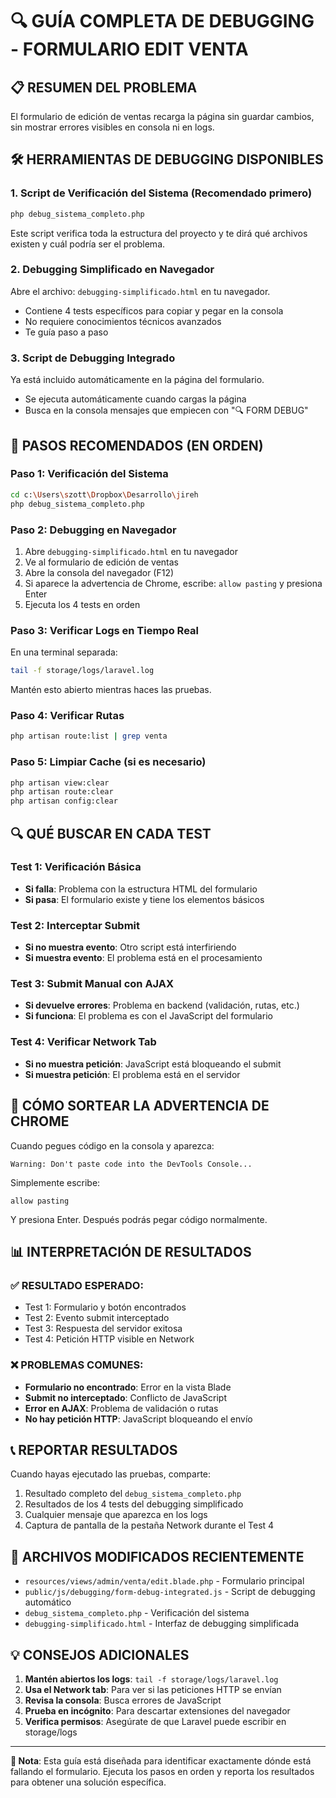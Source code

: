 # 🔍 GUÍA COMPLETA DE DEBUGGING - FORMULARIO EDIT VENTA

## 📋 RESUMEN DEL PROBLEMA
El formulario de edición de ventas recarga la página sin guardar cambios, sin mostrar errores visibles en consola ni en logs.

## 🛠️ HERRAMIENTAS DE DEBUGGING DISPONIBLES

### 1. **Script de Verificación del Sistema** (Recomendado primero)
```bash
php debug_sistema_completo.php
```
Este script verifica toda la estructura del proyecto y te dirá qué archivos existen y cuál podría ser el problema.

### 2. **Debugging Simplificado en Navegador**
Abre el archivo: `debugging-simplificado.html` en tu navegador.
- Contiene 4 tests específicos para copiar y pegar en la consola
- No requiere conocimientos técnicos avanzados
- Te guía paso a paso

### 3. **Script de Debugging Integrado**
Ya está incluido automáticamente en la página del formulario.
- Se ejecuta automáticamente cuando cargas la página
- Busca en la consola mensajes que empiecen con "🔍 FORM DEBUG"

## 🚀 PASOS RECOMENDADOS (EN ORDEN)

### Paso 1: Verificación del Sistema
```bash
cd c:\Users\szott\Dropbox\Desarrollo\jireh
php debug_sistema_completo.php
```

### Paso 2: Debugging en Navegador
1. Abre `debugging-simplificado.html` en tu navegador
2. Ve al formulario de edición de ventas
3. Abre la consola del navegador (F12)
4. Si aparece la advertencia de Chrome, escribe: `allow pasting` y presiona Enter
5. Ejecuta los 4 tests en orden

### Paso 3: Verificar Logs en Tiempo Real
En una terminal separada:
```bash
tail -f storage/logs/laravel.log
```
Mantén esto abierto mientras haces las pruebas.

### Paso 4: Verificar Rutas
```bash
php artisan route:list | grep venta
```

### Paso 5: Limpiar Cache (si es necesario)
```bash
php artisan view:clear
php artisan route:clear
php artisan config:clear
```

## 🔍 QUÉ BUSCAR EN CADA TEST

### Test 1: Verificación Básica
- **Si falla**: Problema con la estructura HTML del formulario
- **Si pasa**: El formulario existe y tiene los elementos básicos

### Test 2: Interceptar Submit
- **Si no muestra evento**: Otro script está interfiriendo
- **Si muestra evento**: El problema está en el procesamiento

### Test 3: Submit Manual con AJAX
- **Si devuelve errores**: Problema en backend (validación, rutas, etc.)
- **Si funciona**: El problema es con el JavaScript del formulario

### Test 4: Verificar Network Tab
- **Si no muestra petición**: JavaScript está bloqueando el submit
- **Si muestra petición**: El problema está en el servidor

## 🚨 CÓMO SORTEAR LA ADVERTENCIA DE CHROME

Cuando pegues código en la consola y aparezca:
```
Warning: Don't paste code into the DevTools Console...
```

Simplemente escribe:
```
allow pasting
```
Y presiona Enter. Después podrás pegar código normalmente.

## 📊 INTERPRETACIÓN DE RESULTADOS

### ✅ RESULTADO ESPERADO:
- Test 1: Formulario y botón encontrados
- Test 2: Evento submit interceptado
- Test 3: Respuesta del servidor exitosa
- Test 4: Petición HTTP visible en Network

### ❌ PROBLEMAS COMUNES:
- **Formulario no encontrado**: Error en la vista Blade
- **Submit no interceptado**: Conflicto de JavaScript
- **Error en AJAX**: Problema de validación o rutas
- **No hay petición HTTP**: JavaScript bloqueando el envío

## 📞 REPORTAR RESULTADOS

Cuando hayas ejecutado las pruebas, comparte:
1. Resultado completo del `debug_sistema_completo.php`
2. Resultados de los 4 tests del debugging simplificado
3. Cualquier mensaje que aparezca en los logs
4. Captura de pantalla de la pestaña Network durante el Test 4

## 🔧 ARCHIVOS MODIFICADOS RECIENTEMENTE

- `resources/views/admin/venta/edit.blade.php` - Formulario principal
- `public/js/debugging/form-debug-integrated.js` - Script de debugging automático
- `debug_sistema_completo.php` - Verificación del sistema
- `debugging-simplificado.html` - Interfaz de debugging simplificada

## 💡 CONSEJOS ADICIONALES

1. **Mantén abiertos los logs**: `tail -f storage/logs/laravel.log`
2. **Usa el Network tab**: Para ver si las peticiones HTTP se envían
3. **Revisa la consola**: Busca errores de JavaScript
4. **Prueba en incógnito**: Para descartar extensiones del navegador
5. **Verifica permisos**: Asegúrate de que Laravel puede escribir en storage/logs

---

**📝 Nota**: Esta guía está diseñada para identificar exactamente dónde está fallando el formulario. Ejecuta los pasos en orden y reporta los resultados para obtener una solución específica.
